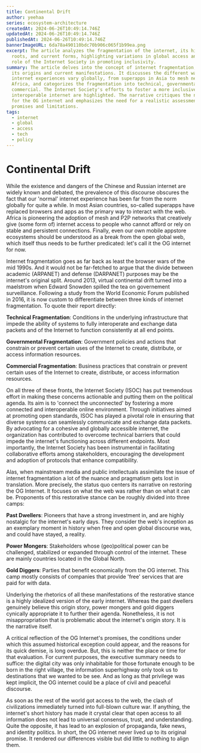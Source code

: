 ```yaml
---
title: Continental Drift
author: yeehaa
series: ecosystem-architecture
createdAt: 2024-06-26T10:49:14.746Z
updatedAt: 2024-06-26T10:49:14.746Z
publishedAt: 2024-06-26T10:49:14.746Z
bannerImageURL: 6da78a490110bdc70b906c065f1b99ea.png
excerpt: The article analyzes the fragmentation of the internet, its historical
  roots, and current forms, highlighting variations in global access and the
  role of the Internet Society in promoting inclusivity.
summary: The article delves into the concept of internet fragmentation, tracing
  its origins and current manifestations. It discusses the different ways
  internet experiences vary globally, from superapps in Asia to mesh networks in
  Africa, and categorizes the fragmentation into technical, governmental, and
  commercial. The Internet Society's efforts to foster a more inclusive and
  interoperable internet are highlighted. The narrative critiques the nostalgia
  for the OG internet and emphasizes the need for a realistic assessment of its
  promises and limitations.
tags:
  - internet
  - global
  - access
  - tech
  - policy
---
```

# Continental Drift

While the existence and dangers of the Chinese and Russian internet are widely known and debated, the prevalence of this discourse obscures the fact that our 'normal' internet experience has been far from the norm globally for quite a while. In most Asian countries, so-called superapps have replaced browsers and apps as the primary way to interact with the web. Africa is pioneering the adoption of mesh and P2P networks that creatively give (some form of) internet access to people who cannot afford or rely on stable and persistent connections. Finally, even our own mobile appstore ecosystems should be understood as a break from the open global web, which itself thus needs to be further predicated: let's call it the OG internet for now.

Internet fragmentation goes as far back as least the browser wars of the mid 1990s. And it would not be far-fetched to argue that the divide between academic (ARPANET) and defense (DARPANET) purposes may be the internet's original split. Around 2013, virtual continental drift turned into a maelstrom when Edward Snowden spilled the tea on governement surveillance. Following a study from the World Economic Forum published in 2016, it is now custom to differentiate between three kinds of internet fragmentation. To quote their report directly:

**Technical Fragmentation**: Conditions in the underlying infrastructure that impede the ability of systems to fully interoperate and exchange data packets and of the Internet to function consistently at all end points.

**Governmental Fragmentation**: Government policies and actions that constrain or prevent certain uses of the Internet to create, distribute, or access information resources.

**Commercial Fragmentation**: Business practices that constrain or prevent certain uses of the Internet to create, distribute, or access information resources.

On all three of these fronts, the Internet Society (ISOC) has put tremendous effort in making these concerns actionable and putting them on the political agenda. Its aim is to 'connect the unconnected' by fostering a more connected and interoperable online environment. Through initiatives aimed at promoting open standards, ISOC has played a pivotal role in ensuring that diverse systems can seamlessly communicate and exchange data packets. By advocating for a cohesive and globally accessible internet, the organization has contributed to overcome technical barriers that could impede the internet's functioning across different endpoints. Most importantly, the Internet Society has been instrumental in facilitating collaborative efforts among stakeholders, encouraging the development and adoption of protocols that enhance compatibility.

Alas, when mainstream media and public intellectuals assimilate the issue of internet fragmentation a lot of the nuance and pragmatism gets lost in translation. More precisely, the status quo centers its narrative on restoring the OG Internet. It focuses on what the web was rather than on what it can be. Proponents of this restorative stance can be roughly divided into three camps:

**Past Dwellers**: Pioneers that have a strong investment in, and are highly nostalgic for the internet's early days. They consider the web's inception as an exemplary moment in history when free and open global discourse was, and could have stayed, a reality.

**Power Mongers**: Stakeholders whose (geo)political power can be challenged, stabilized or expanded through control of the internet. These are mainly countries located in the Global North.

**Gold Diggers**: Parties that benefit economically from the OG internet. This camp mostly consists of companies that provide 'free' services that are paid for with data.

Underlying the rhetorics of all these manifestations of the restorative stance is a highly idealized version of the early internet. Whereas the past dwellers genuinely believe this origin story, power mongers and gold diggers cynically appropriate it to further their agenda. Nonetheless, it is not misappropriation that is problematic about the internet's origin story. It is the narrative itself.

A critical reflection of the OG Internet's promises, the conditions under which this assumed historical exception could appear, and the reasons for its quick demise, is long overdue. But, this is neither the place or time for that evaluation. For current purposes, the executive summary needs to suffice: the digital city was only inhabitable for those fortunate enough to be born in the right village, the information superhighway only took us to destinations that we wanted to be see. And as long as that privilege was kept implicit, the OG internet could be a place of civil and peaceful discourse.

As soon as the rest of the world got access to the web, the clash of civilizations immediately turned into full-blown culture war. If anything, the internet's short history has made it crystal clear that open access to all information does not lead to universal consensus, trust, and understanding. Quite the opposite, it has lead to an explosion of propaganda, fake news, and identity politics. In short, the OG internet never lived up to its original promise. It rendered our differences visible but did little to nothing to align them.

